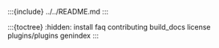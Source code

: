 :::{include} ../../README.md
:::

:::{toctree}
:hidden:
install
faq
contributing
build_docs
license
plugins/plugins
genindex
:::
